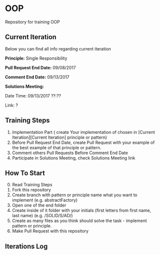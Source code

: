# OOP
Repository for training OOP

## Current Iteration
Below you can find all info regarding current iteration

<b>Principle:</b> Single Responsibility

<b>Pull Request End Date:</b> 09/08/2017

<b>Comment End Date:</b> 09/13/2017

<b>Solutions Meeting:</b>

Date Time: 09/13/2017 ??:??

Link: ?

## Training Steps
1. Implementation Part ( create Your implementation of chosen in 
[Current Iteration][Current Iteration] principle or pattern) 
2. Before Pull Request End Date, create Pull Request with your example of the best example of that principle or pattern.
3. Comment others Pull Requests Before Comment End Date
4. Participate in Solutions Meeting, check Solutions Meeting link

## How To Start

0. Read Training Steps
1. Fork this repository
2. Create branch with pattern or principle name what you want to implement (e.g. abstractFactory)
2. Open one of the end folder
3. Create inside of it folder with your initials (first letters from first name, last name) (e.g. /SOLID/S/AD/)
4. Create as many files as you think should solve the task - implement pattern or principle.
5. Make Pull Request with this repository

## Iterations Log